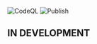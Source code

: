 ![CodeQL](https://github.com/HiThere157/ExcelAD/actions/workflows/codeql.yml/badge.svg)
![Publish](https://github.com/HiThere157/ExcelAD/actions/workflows/publish.yaml/badge.svg)

## IN DEVELOPMENT
